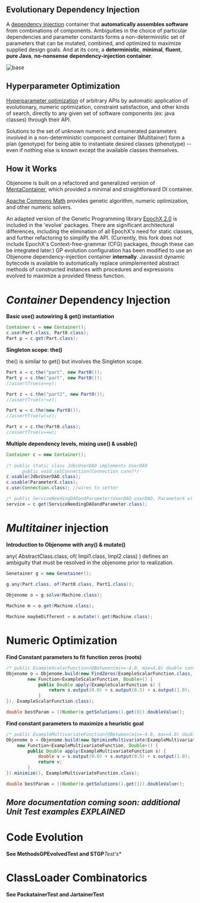 Evolutionary Dependency Injection
------------------------------

A [dependency injection](https://en.wikipedia.org/wiki/Dependency_injection) container that **automatically assembles software** from combinations of components.  Ambiguities in the choice of particular dependencies and parameter constants forms a non-deterministic set of parameters that can be mutated, combined, and optimized to maximize supplied design goals.  And at its core, a **deterministic**, **minimal**, **fluent**, **pure Java**, **no-nonsense** **dependency-injection container**.


![base](https://raw.githubusercontent.com/automenta/objenome/master/objenome.jpg)


Hyperparameter Optimization
---------------------------
[Hyperparameter optimization](https://en.wikipedia.org/wiki/Hyperparameter_optimization) of arbitrary APIs by automatic application of evolutionary, numeric optimization, constraint satisfaction, and other kinds of search, directly to any given set of software components (ex: java classes) through their API.

Solutions to the set of unknown numeric and enumerated parameters involved in a non-deterministic component container (Multitainer) form a plan (genotype) for being able to instantiate desired classes (phenotype) -- even if nothing else is known except the available classes themselves.


How it Works
------------

Objenome is built on a refactored and generalized version of [MentaContainer](http://mentacontainer.soliveirajr.com/mtw/Page/Intro/en/mentacontainer-overview), which provided a minimal and straightforward DI container.

[Apache Commons Math](http://commons.apache.org/proper/commons-math/apidocs/org/apache/commons/math3/) provides genetic algorithm, numeric optimization, and other numeric solvers.

An adapted version of the Genetic Programming library [EpochX 2.0](https://github.com/tc33/) is included in the 'evolve' packages.  There are significant architectural differences, including the elimination of all EpochX's need for static classes, and further refactoring to simplify the API. (Currently, this fork does not include EpochX's Context-free-grammar (CFG) packages, though these can be integrated later.)  GP evolution configuration has been modified to use an Objenome dependency-injection container __internally__.  Javassist dynamic bytecode is available to automatically replace unimplemented abstract methods of constructed instances with procedures and expressions evolved to maximize a provided fitness function.


*Container* Dependency Injection
======================

**Basic use() autowiring & get() instantiation**
``` java
Container c = new Container();
c.use(Part.class, Part0.class);
Part p = c.get(Part.class);
```

**Singleton scope: the()**

the() is similar to get() but involves the Singleton scope.

``` java
Part x = c.the("part", new Part0());
Part y = c.the("part", new Part0());
//assertTrue(x==y);

Part z = c.the("part2", new Part0());
//assertTrue(x!=z);

Part w = c.the(new Part0());
//assertTrue(w!=z);

Part v = c.the(Part0.class);
//assertTrue(v==w);
```

**Multiple dependency levels, mixing use() & usable()**

``` java
Container c = new Container();    
    
/* public static class JdbcUserDAO implements UserDAO 
      public void setConnection(Connection conn)*/
c.usable(JdbcUserDAO.class);
c.usable(ParameterX.class);
c.use(Connection.class); //wires to setter

/* public ServiceNeedingDAOandParameter(UserDAO userDAO, ParameterX x) */
service = c.get(ServiceNeedingDAOandParameter.class);
```

*Multitainer* injection
=====

**Introduction to Objenome with any() & mutate()**

any( AbstractClass.class, of( Impl1.class, Impl2.class) ) defines an ambiguity that must be resolved in the objenome prior to realization.

``` java
Genetainer g = new Genetainer();

g.any(Part.class, of(Part0.class, Part1.class));
                
Objenome o = g.solve(Machine.class);

Machine m = o.get(Machine.class);

Machine maybeDifferent = o.mutate().get(Machine.class); 
```




Numeric Optimization
==================

**Find Constant parameters to fit function zeros (roots)**
``` java
/* public ExampleScalarFunction(@Between(min=-4.0, max=4.0) double constParameter) */
Objenome o = Objenome.build(new FindZeros(ExampleScalarFunction.class,
        new Function<ExampleScalarFunction, Double>() {            
            public Double apply(ExampleScalarFunction s) {                
                return s.output(0.0) + s.output(0.5) + s.output(1.0);
            }            
}), ExampleScalarFunction.class);

double bestParam = ((Number)o.getSolutions().get(0)).doubleValue();
```
        
**Find constant parameters to maximize a heuristic goal**
``` java        
/* public ExampleMultivariateFunction(@Between(min=-4.0, max=4.0) double a, boolean b)  */
Objenome o = Objenome.build(new OptimizeMultivariate(ExampleMultivariateFunction.class, 
    new Function<ExampleMultivariateFunction, Double>() {
        public Double apply(ExampleMultivariateFunction s) {      
            double v = s.output(0.0) + s.output(0.5) + s.output(1.0);
            return v;
        }    
}).minimize(), ExampleMultivariateFunction.class);

double bestParam = ((Number)o.getSolutions().get(1)).doubleValue();
```
        




***More documentation coming soon: additional Unit Test examples EXPLAINED***
-----------------------------------------------------------------




Code Evolution
============

**See MethodsGPEvolvedTest and STGP***Test's**

ClassLoader Combinatorics
====

**See PackatainerTest and JartainerTest**
